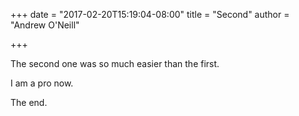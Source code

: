 +++
date = "2017-02-20T15:19:04-08:00"
title = "Second"
author = "Andrew O'Neill"

+++

The second one was so much easier than the first.<!--more-->

I am a pro now.

The end.


